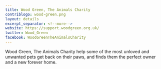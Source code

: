```yaml
---
title: Wood Green, The Animals Charity
contriblogo: wood-green.png
layout: details
excerpt_separator: <!--more-->
website: https://support.woodgreen.org.uk/
twitter: Wood_Green
facebook: WoodGreenTheAnimalsCharity
---
```

Wood Green, The Animals Charity help some of the most unloved and unwanted pets get back on their paws, and finds them the perfect owner and a new forever home.
<!--more-->
